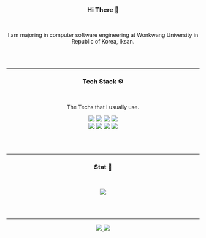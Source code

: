 
 
  <h3 align="center"> Hi There 👋 </h3>
  <br>
  <p align="center">I am majoring in computer software engineering at Wonkwang University in Republic of Korea, Iksan.</p>
  <br>
  <br>
  <hr>
  <h3 align="center"> Tech Stack ⚙️ </h3>
  <br>
  <p align="center">The Techs that I usually use.</p>
  <p align="center">
    <img src="https://img.shields.io/badge/Java-CC0000?style=flat-square&logo=Java&logoColor=white"> 
    <img src="https://img.shields.io/badge/SpringBoot-6DB33F?style=flat-square&logo=Spring&logoColor=white">
    <img src="https://img.shields.io/badge/Thymeleaf-005F0F?style=flat-square&logo=Thymeleaf&logoColor=white">
    <img src="https://img.shields.io/badge/JavaScript-F7DF1E?style=flat-square&logo=JavaScript&logoColor=white">
    <br>
    <img src="https://img.shields.io/badge/HTML-E34F26?style=flat-square&logo=HTML5&logoColor=white"> 
    <img src="https://img.shields.io/badge/CSS-1572B6?style=flat-square&logo=CSS3&logoColor=white">
    <img src="https://img.shields.io/badge/MariaDB-003545?style=flat-square&logo=MariaDB&logoColor=white">
    <img src="https://img.shields.io/badge/C%23-239120?style=flat-square&logo=CSharp&logoColor=white">
  </p>
  <br>
  <br>
  <hr>
  <h3 align="center"> Stat 🌟 </h3>
  <br>
  <p align="center">
   <img src="https://github-readme-stats.vercel.app/api?username=jy2694&show_icons=true&theme=dark">
  </p>
  <br>
  <br>
  <hr>
  <p align="center">
   <a href="https://github.com/jy2694">
     <img src="https://img.shields.io/badge/Github-181717?style=flat-square&logo=Github&logoColor=white">
   </a>
   <a href="https://blog.naver.com/wpdus2694">
     <img src="https://img.shields.io/badge/Naver_Blog-03C75A?style=flat-square&logo=Naver&logoColor=white">
   </a>
  </p>
